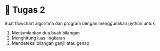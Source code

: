 # 📘 Tugas 2
Buat flowchart algoritma dan program dengan menggunakan python untuk
1. Menjumlahkan dua buah bilangan
2. Menghitung luas lingkaran
3. Mendeteksi bilangan ganjil atau genap
